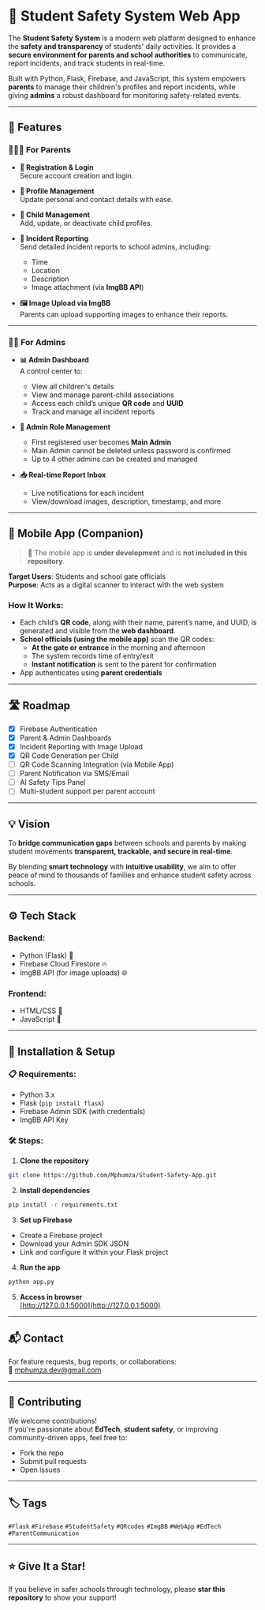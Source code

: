 # 🚸 Student Safety System Web App

The **Student Safety System** is a modern web platform designed to enhance the **safety and transparency** of students' daily activities. It provides a **secure environment for parents and school authorities** to communicate, report incidents, and track students in real-time.

Built with Python, Flask, Firebase, and JavaScript, this system empowers **parents** to manage their children's profiles and report incidents, while giving **admins** a robust dashboard for monitoring safety-related events.

---

## 🌟 Features

### 👩‍👧‍👦 For Parents

- **🔐 Registration & Login**  
  Secure account creation and login.

- **📝 Profile Management**  
  Update personal and contact details with ease.

- **👶 Child Management**  
  Add, update, or deactivate child profiles.

- **📸 Incident Reporting**  
  Send detailed incident reports to school admins, including:
  - Time
  - Location
  - Description
  - Image attachment (via **ImgBB API**)

- **🖼️ Image Upload via ImgBB**  
  Parents can upload supporting images to enhance their reports.

---

### 🧑‍🏫 For Admins

- **📊 Admin Dashboard**  
  A control center to:
  - View all children's details
  - View and manage parent-child associations
  - Access each child’s unique **QR code** and **UUID**
  - Track and manage all incident reports

- **👥 Admin Role Management**
  - First registered user becomes **Main Admin**
  - Main Admin cannot be deleted unless password is confirmed
  - Up to 4 other admins can be created and managed

- **📥 Real-time Report Inbox**
  - Live notifications for each incident
  - View/download images, description, timestamp, and more

---

## 📱 Mobile App (Companion)

> 🚧 The mobile app is **under development** and is **not included in this repository**.

**Target Users**: Students and school gate officials  
**Purpose**: Acts as a digital scanner to interact with the web system

### How It Works:

- Each child’s **QR code**, along with their name, parent’s name, and UUID, is generated and visible from the **web dashboard**.
- **School officials (using the mobile app)** scan the QR codes:
  - **At the gate or entrance** in the morning and afternoon
  - The system records time of entry/exit
  - **Instant notification** is sent to the parent for confirmation
- App authenticates using **parent credentials**

---

## 🛣️ Roadmap

- [x] Firebase Authentication  
- [x] Parent & Admin Dashboards  
- [x] Incident Reporting with Image Upload  
- [x] QR Code Generation per Child  
- [ ] QR Code Scanning Integration (via Mobile App)  
- [ ] Parent Notification via SMS/Email  
- [ ] AI Safety Tips Panel  
- [ ] Multi-student support per parent account  

---

## 💡 Vision

To **bridge communication gaps** between schools and parents by making student movements **transparent, trackable, and secure in real-time**.

By blending **smart technology** with **intuitive usability**, we aim to offer peace of mind to thousands of families and enhance student safety across schools.

---

## ⚙️ Tech Stack

### Backend:
- Python (Flask) 🐍  
- Firebase Cloud Firestore 🔥  
- ImgBB API (for image uploads) 🌐  

### Frontend:
- HTML/CSS 🎨  
- JavaScript 📱  

---

## 🔧 Installation & Setup

### 📋 Requirements:
- Python 3.x  
- Flask (`pip install flask`)  
- Firebase Admin SDK (with credentials)  
- ImgBB API Key  

### 🛠️ Steps:

1. **Clone the repository**  
```bash
git clone https://github.com/Mphumza/Student-Safety-App.git
```

2. **Install dependencies**  
```bash
pip install -r requirements.txt
```

3. **Set up Firebase**
- Create a Firebase project  
- Download your Admin SDK JSON  
- Link and configure it within your Flask project  

4. **Run the app**  
```bash
python app.py
```

5. **Access in browser**  
[http://127.0.0.1:5000](http://127.0.0.1:5000)

---

## 📬 Contact

For feature requests, bug reports, or collaborations:  
📧 mphumza.dev@gmail.com

---

## 🤝 Contributing

We welcome contributions!  
If you're passionate about **EdTech**, **student safety**, or improving community-driven apps, feel free to:

- Fork the repo  
- Submit pull requests  
- Open issues  

---

## 🏷️ Tags

`#Flask` `#Firebase` `#StudentSafety` `#QRcodes` `#ImgBB` `#WebApp` `#EdTech` `#ParentCommunication`

---

## ⭐ Give It a Star!

If you believe in safer schools through technology, please **star this repository** to show your support!

